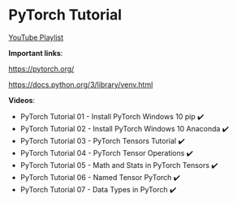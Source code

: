 # PyTorch Tutorial

[YouTube Playlist](https://youtube.com/playlist?list=PLBSCvBlTOLa9hU3sj618ojheOsn8wdC3w)

**Important links**:

https://pytorch.org/

https://docs.python.org/3/library/venv.html

**Videos**:

- PyTorch Tutorial 01 - Install PyTorch Windows 10 pip :heavy_check_mark:
- PyTorch Tutorial 02 - Install PyTorch Windows 10 Anaconda :heavy_check_mark:
- PyTorch Tutorial 03 - PyTorch Tensors Tutorial :heavy_check_mark:
- PyTorch Tutorial 04 - PyTorch Tensor Operations :heavy_check_mark:
- PyTorch Tutorial 05 - Math and Stats in PyTorch Tensors :heavy_check_mark:
- PyTorch Tutorial 06 - Named Tensor PyTorch :heavy_check_mark:
- PyTorch Tutorial 07 - Data Types in PyTorch :heavy_check_mark: